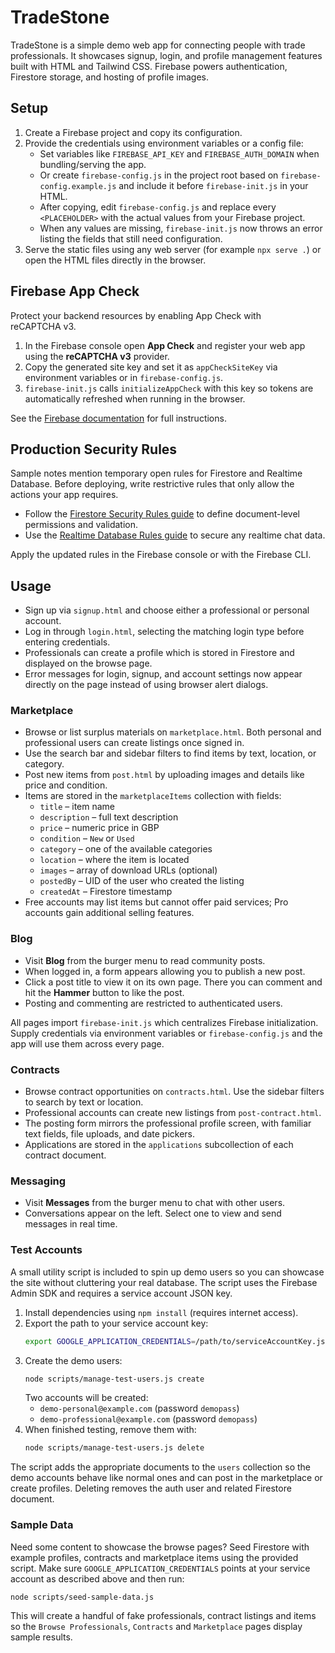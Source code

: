 # TradeStone

TradeStone is a simple demo web app for connecting people with trade professionals.
It showcases signup, login, and profile management features built with HTML and Tailwind CSS.
Firebase powers authentication, Firestore storage, and hosting of profile images.

## Setup

1. Create a Firebase project and copy its configuration.
2. Provide the credentials using environment variables or a config file:
   - Set variables like `FIREBASE_API_KEY` and `FIREBASE_AUTH_DOMAIN` when bundling/serving the app.
   - Or create `firebase-config.js` in the project root based on `firebase-config.example.js` and include it before `firebase-init.js` in your HTML.
   - After copying, edit `firebase-config.js` and replace every `<PLACEHOLDER>` with the actual values from your Firebase project.
   - When any values are missing, `firebase-init.js` now throws an error listing the fields that still need configuration.
3. Serve the static files using any web server (for example `npx serve .`) or open the HTML files directly in the browser.

## Firebase App Check

Protect your backend resources by enabling App Check with reCAPTCHA&nbsp;v3.

1. In the Firebase console open **App Check** and register your web app using the **reCAPTCHA v3** provider.
2. Copy the generated site key and set it as `appCheckSiteKey` via environment variables or in `firebase-config.js`.
3. `firebase-init.js` calls `initializeAppCheck` with this key so tokens are automatically refreshed when running in the browser.

See the [Firebase documentation](https://firebase.google.com/docs/app-check/web/recaptcha-provider) for full instructions.

## Production Security Rules

Sample notes mention temporary open rules for Firestore and Realtime Database. Before deploying, write restrictive rules that only allow the actions your app requires.

- Follow the [Firestore Security Rules guide](https://firebase.google.com/docs/firestore/security/get-started) to define document-level permissions and validation.
- Use the [Realtime Database Rules guide](https://firebase.google.com/docs/database/security) to secure any realtime chat data.

Apply the updated rules in the Firebase console or with the Firebase CLI.

## Usage

- Sign up via `signup.html` and choose either a professional or personal account.
- Log in through `login.html`, selecting the matching login type before entering credentials.
- Professionals can create a profile which is stored in Firestore and displayed on the browse page.
- Error messages for login, signup, and account settings now appear directly on the page instead of using browser alert dialogs.

### Marketplace
- Browse or list surplus materials on `marketplace.html`. Both personal and professional users can create listings once signed in.
- Use the search bar and sidebar filters to find items by text, location, or category.
- Post new items from `post.html` by uploading images and details like price and condition.
- Items are stored in the `marketplaceItems` collection with fields:
  - `title` – item name
  - `description` – full text description
  - `price` – numeric price in GBP
  - `condition` – `New` or `Used`
  - `category` – one of the available categories
  - `location` – where the item is located
  - `images` – array of download URLs (optional)
  - `postedBy` – UID of the user who created the listing
  - `createdAt` – Firestore timestamp
- Free accounts may list items but cannot offer paid services; Pro accounts gain additional selling features.
### Blog

- Visit **Blog** from the burger menu to read community posts.
- When logged in, a form appears allowing you to publish a new post.
- Click a post title to view it on its own page. There you can comment and hit the **Hammer** button to like the post.
- Posting and commenting are restricted to authenticated users.

All pages import `firebase-init.js` which centralizes Firebase initialization. Supply credentials via environment variables or `firebase-config.js` and the app will use them across every page.


### Contracts

- Browse contract opportunities on `contracts.html`. Use the sidebar filters to search by text or location.
- Professional accounts can create new listings from `post-contract.html`.
- The posting form mirrors the professional profile screen, with familiar text fields, file uploads, and date pickers.
- Applications are stored in the `applications` subcollection of each contract document.

### Messaging

- Visit **Messages** from the burger menu to chat with other users.
- Conversations appear on the left. Select one to view and send messages in real time.

### Test Accounts

A small utility script is included to spin up demo users so you can showcase the
site without cluttering your real database. The script uses the Firebase Admin
SDK and requires a service account JSON key.

1. Install dependencies using `npm install` (requires internet access).
2. Export the path to your service account key:
   ```bash
   export GOOGLE_APPLICATION_CREDENTIALS=/path/to/serviceAccountKey.json
   ```
3. Create the demo users:
   ```bash
   node scripts/manage-test-users.js create
   ```
   Two accounts will be created:
   - `demo-personal@example.com` (password `demopass`)
   - `demo-professional@example.com` (password `demopass`)
4. When finished testing, remove them with:
   ```bash
   node scripts/manage-test-users.js delete
   ```

The script adds the appropriate documents to the `users` collection so the demo
accounts behave like normal ones and can post in the marketplace or create
profiles. Deleting removes the auth user and related Firestore document.

### Sample Data

Need some content to showcase the browse pages? Seed Firestore with example
profiles, contracts and marketplace items using the provided script. Make sure
`GOOGLE_APPLICATION_CREDENTIALS` points at your service account as described
above and then run:

```bash
node scripts/seed-sample-data.js
```

This will create a handful of fake professionals, contract listings and items so
the `Browse Professionals`, `Contracts` and `Marketplace` pages display sample
results.
